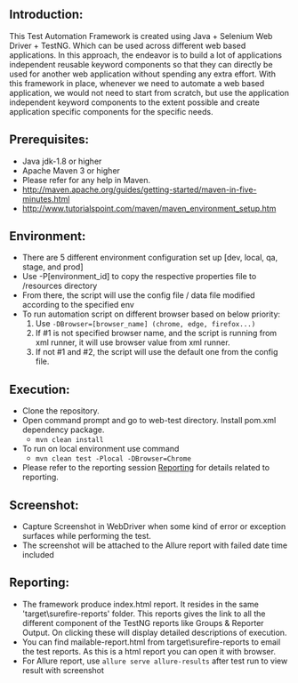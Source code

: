 Introduction:
---------------

This Test Automation Framework is created using Java + Selenium Web Driver + TestNG. Which can be used across different web based applications.
In this approach, the endeavor is to build a lot of applications independent reusable keyword components so that they can directly be used for another web application without spending any extra effort. 
With this framework in place, whenever we need to automate a web based application, we would not need to start from scratch, but use the application independent keyword components to the extent possible and create application specific components for the specific needs.

Prerequisites:
---------------
*	Java jdk-1.8 or higher
*	Apache Maven 3 or higher
*	Please refer for any help in Maven. 
* 	http://maven.apache.org/guides/getting-started/maven-in-five-minutes.html
* 	http://www.tutorialspoint.com/maven/maven_environment_setup.htm

Environment:
---------------
* There are 5 different environment configuration set up [dev, local, qa, stage, and prod]
* Use -P[environment_id] to copy the respective properties file to /resources directory
* From there, the script will use the config file / data file modified according to the specified env
* To run automation script on different browser based on below priority:
  1. Use ```-DBrowser=[browser_name] (chrome, edge, firefox...)``` 
  2. If #1 is not specified browser name, and the script is running from xml runner, it will use browser value from xml runner.
  3. If not #1 and #2, the script will use the default one from the config file.

Execution:
---------------
* Clone the repository.
* Open command prompt and go to web-test directory. Install pom.xml dependency package.
  * ```mvn clean install```
* To run on local environment use command
  * ```mvn clean test -Plocal -DBrowser=Chrome ```
* Please refer to the reporting session [Reporting](#Reporting) for details related to reporting.

Screenshot:
---------------
*	Capture Screenshot in WebDriver when some kind of error or exception surfaces while performing the test.
*	The screenshot will be attached to the Allure report with failed date time included

Reporting:
---------------
* The framework produce index.html report. It resides in the same 'target\surefire-reports' folder. This reports gives the link to all the different component of the TestNG reports like Groups & Reporter Output. On clicking these will display detailed descriptions of execution.
* You can find mailable-report.html from target\surefire-reports to email the test reports. As this is a html report you can open it with browser.
* For Allure report, use ```allure serve allure-results``` after test run to view result with screenshot
### <a id="Reporting"></a>
